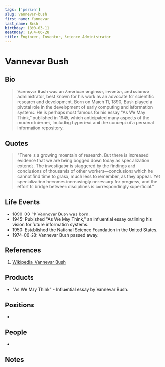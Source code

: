 ```yaml
---
tags: ['person']
slug: vannevar-bush
first_name: Vannevar
last_name: Bush
birthday: 1890-03-11
deathday: 1974-06-28
title: Engineer, Inventor, Science Administrator
---
```


# Vannevar Bush

## Bio

> Vannevar Bush was an American engineer, inventor, and science administrator, best known for his work as an advocate for scientific research and development. Born on March 11, 1890, Bush played a pivotal role in the development of early computing and information systems. He is perhaps most famous for his essay "As We May Think," published in 1945, which anticipated many aspects of the modern internet, including hypertext and the concept of a personal information repository.

## Quotes

> "There is a growing mountain of research. But there is increased evidence that we are being bogged down today as specialization extends. The investigator is staggered by the findings and conclusions of thousands of other workers—conclusions which he cannot find time to grasp, much less to remember, as they appear. Yet specialization becomes increasingly necessary for progress, and the effort to bridge between disciplines is correspondingly superficial."

## Life Events

- 1890-03-11: Vannevar Bush was born.
- 1945: Published "As We May Think," an influential essay outlining his vision for future information systems.
- 1950: Established the National Science Foundation in the United States.
- 1974-06-28: Vannevar Bush passed away.

## References

1. [Wikipedia: Vannevar Bush](https://en.wikipedia.org/wiki/Vannevar_Bush)

## Products

- "As We May Think" - Influential essay by Vannevar Bush.

## Positions

- 

## People

- 

## Notes






